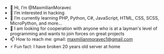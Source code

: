 - 👋 Hi, I’m @MaxmilianMoravec
- 👀 I’m interested in hacking
- 🌱 I’m currently learning PHP, Python, C#, JavaScript, HTML, CSS, SCSS, MicroPython, and more...
- 💞️ I am looking for cooperation with anyone who is at a layman's level of programming and wants to join forces on great projects
- 📫 How to reach me: gmail: maxmilianmoravec1@gmail.com
- ⚡ Fun fact: I have broken 20 years old server at home

<!---
MaxmilianMoravec/MaxmilianMoravec is a ✨ special ✨ repository because its `README.md` (this file) appears on your GitHub profile.
--->
